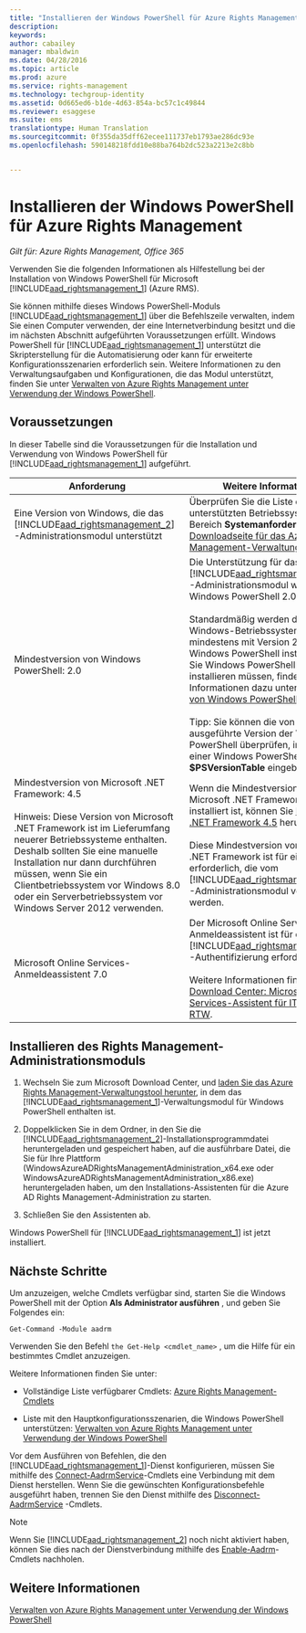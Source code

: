 ```yaml
---
title: "Installieren der Windows PowerShell für Azure Rights Management | Azure RMS"
description: 
keywords: 
author: cabailey
manager: mbaldwin
ms.date: 04/28/2016
ms.topic: article
ms.prod: azure
ms.service: rights-management
ms.technology: techgroup-identity
ms.assetid: 0d665ed6-b1de-4d63-854a-bc57c1c49844
ms.reviewer: esaggese
ms.suite: ems
translationtype: Human Translation
ms.sourcegitcommit: 0f355da35dff62ecee111737eb1793ae286dc93e
ms.openlocfilehash: 590148218fdd10e88ba764b2dc523a2213e2c8bb


---
```


# Installieren der Windows PowerShell für Azure Rights Management

*Gilt für: Azure Rights Management, Office 365*

Verwenden Sie die folgenden Informationen als Hilfestellung bei der Installation von Windows PowerShell für Microsoft [!INCLUDE[aad_rightsmanagement_1](../includes/aad_rightsmanagement_1_md.md)] (Azure RMS).

Sie können mithilfe dieses Windows PowerShell-Moduls [!INCLUDE[aad_rightsmanagement_1](../includes/aad_rightsmanagement_1_md.md)] über die Befehlszeile verwalten, indem Sie einen Computer verwenden, der eine Internetverbindung besitzt und die im nächsten Abschnitt aufgeführten Voraussetzungen erfüllt. Windows PowerShell für [!INCLUDE[aad_rightsmanagement_1](../includes/aad_rightsmanagement_1_md.md)] unterstützt die Skripterstellung für die Automatisierung oder kann für erweiterte Konfigurationsszenarien erforderlich sein. Weitere Informationen zu den Verwaltungsaufgaben und Konfigurationen, die das Modul unterstützt, finden Sie unter [Verwalten von Azure Rights Management unter Verwendung der Windows PowerShell](administer-powershell.md).

## Voraussetzungen
In dieser Tabelle sind die Voraussetzungen für die Installation und Verwendung von Windows PowerShell für [!INCLUDE[aad_rightsmanagement_1](../includes/aad_rightsmanagement_1_md.md)] aufgeführt.

|Anforderung|Weitere Informationen|
|---------------|--------------------|
|Eine Version von Windows, die das [!INCLUDE[aad_rightsmanagement_2](../includes/aad_rightsmanagement_2_md.md)]-Administrationsmodul unterstützt|Überprüfen Sie die Liste der unterstützten Betriebssysteme im Bereich **Systemanforderungen** der [Downloadseite für das Azure Rights Management-Verwaltungstool](http://go.microsoft.com/fwlink/?LinkId=257721).|
|Mindestversion von Windows PowerShell: 2.0|Die Unterstützung für das [!INCLUDE[aad_rightsmanagement_2](../includes/aad_rightsmanagement_2_md.md)]-Administrationsmodul wurde in Windows PowerShell 2.0 eingeführt.<br /><br />Standardmäßig werden die meisten Windows-Betriebssysteme mindestens mit Version 2.0 der Windows PowerShell installiert. Wenn Sie Windows PowerShell 2.0 installieren müssen, finden Sie Informationen dazu unter [Installieren von Windows PowerShell 2.0](http://msdn.microsoft.com/library/ff637750.aspx).<br /><br />Tipp: Sie können die von Ihnen ausgeführte Version der Windows PowerShell überprüfen, indem Sie in einer Windows PowerShell-Sitzung **$PSVersionTable** eingeben.|
|Mindestversion von Microsoft .NET Framework: 4.5<br /><br />Hinweis: Diese Version von Microsoft .NET Framework ist im Lieferumfang neuerer Betriebssysteme enthalten. Deshalb sollten Sie eine manuelle Installation nur dann durchführen müssen, wenn Sie ein Clientbetriebssystem vor Windows 8.0 oder ein Serverbetriebssystem vor Windows Server 2012 verwenden.|Wenn die Mindestversion von Microsoft .NET Framework noch nicht installiert ist, können Sie [Microsoft .NET Framework 4.5](http://www.microsoft.com/download/details.aspx?id=30653) herunterladen.<br /><br />Diese Mindestversion von Microsoft .NET Framework ist für einige Klassen erforderlich, die vom [!INCLUDE[aad_rightsmanagement_2](../includes/aad_rightsmanagement_2_md.md)]-Administrationsmodul verwendet werden.|
|Microsoft Online Services-Anmeldeassistent 7.0|Der Microsoft Online Services-Anmeldeassistent ist für die [!INCLUDE[aad_rightsmanagement_1](../includes/aad_rightsmanagement_1_md.md)]-Authentifizierung erforderlich.<br /><br />Weitere Informationen finden Sie unter [Download Center: Microsoft Online Services-Assistent für IT-Experten RTW](http://www.microsoft.com/en-us/download/details.aspx?id=41950).|

## Installieren des Rights Management-Administrationsmoduls

1.  Wechseln Sie zum Microsoft Download Center, und [laden Sie das Azure Rights Management-Verwaltungstool herunter](https://go.microsoft.com/fwlink/?LinkId=257721), in dem das [!INCLUDE[aad_rightsmanagement_1](../includes/aad_rightsmanagement_1_md.md)]-Verwaltungsmodul für Windows PowerShell enthalten ist.

2.  Doppelklicken Sie in dem Ordner, in den Sie die [!INCLUDE[aad_rightsmanagement_2](../includes/aad_rightsmanagement_2_md.md)]-Installationsprogrammdatei heruntergeladen und gespeichert haben, auf die ausführbare Datei, die Sie für Ihre Plattform (WindowsAzureADRightsManagementAdministration_x64.exe oder WindowsAzureADRightsManagementAdministration_x86.exe) heruntergeladen haben, um den Installations-Assistenten für die Azure AD Rights Management-Administration zu starten.

3.  Schließen Sie den Assistenten ab.

Windows PowerShell für [!INCLUDE[aad_rightsmanagement_1](../includes/aad_rightsmanagement_1_md.md)] ist jetzt installiert.

## Nächste Schritte
Um anzuzeigen, welche Cmdlets verfügbar sind, starten Sie die Windows PowerShell mit der Option **Als Administrator ausführen** , und geben Sie Folgendes ein:

```
Get-Command -Module aadrm
```
Verwenden Sie den Befehl `the Get-Help <cmdlet_name>` , um die Hilfe für ein bestimmtes Cmdlet anzuzeigen.

Weitere Informationen finden Sie unter:

-   Vollständige Liste verfügbarer Cmdlets: [Azure Rights Management-Cmdlets](https://msdn.microsoft.com/library/windowsazure/dn629398.aspx)

-   Liste mit den Hauptkonfigurationsszenarien, die Windows PowerShell unterstützen: [Verwalten von Azure Rights Management unter Verwendung der Windows PowerShell](administer-powershell.md)

Vor dem Ausführen von Befehlen, die den [!INCLUDE[aad_rightsmanagement_1](../includes/aad_rightsmanagement_1_md.md)]-Dienst konfigurieren, müssen Sie mithilfe des [Connect-AadrmService](https://msdn.microsoft.com/library/windowsazure/dn629415.aspx)-Cmdlets eine Verbindung mit dem Dienst herstellen. Wenn Sie die gewünschten Konfigurationsbefehle ausgeführt haben, trennen Sie den Dienst mithilfe des [Disconnect-AadrmService](https://msdn.microsoft.com/library/windowsazure/dn629416.aspx) -Cmdlets.

> [!NOTE]
> Wenn Sie [!INCLUDE[aad_rightsmanagement_2](../includes/aad_rightsmanagement_2_md.md)] noch nicht aktiviert haben, können Sie dies nach der Dienstverbindung mithilfe des [Enable-Aadrm](https://msdn.microsoft.com/library/windowsazure/dn629412.aspx)-Cmdlets nachholen.

## Weitere Informationen
[Verwalten von Azure Rights Management unter Verwendung der Windows PowerShell](administer-powershell.md)



<!--HONumber=Jun16_HO4-->


